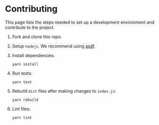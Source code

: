 # Contributing

This page lists the steps needed to set up a development environment and contribute to the project.

1. Fork and clone this repo.

2. Setup `nodejs`. We recommend using [asdf](https://asdf-vm.com/guide/getting-started.html).

3. Install dependencies.

    ```shell
    yarn install
    ```

4. Run tests:

    ```shell
    yarn test
    ```

5. Rebuild `dist` files after making changes to `index.js`:

    ```shell
    yarn rebuild
    ```

6. Lint files:

    ```shell
    yarn lint
    ```
